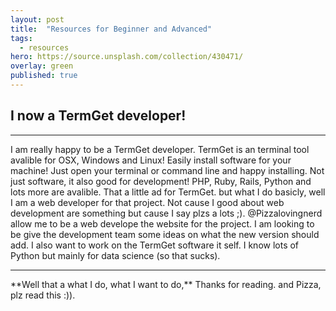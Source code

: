 ```yaml
---
layout: post
title:  "Resources for Beginner and Advanced"
tags:
  - resources
hero: https://source.unsplash.com/collection/430471/
overlay: green
published: true
---
```


## I now a TermGet developer!
<hr>

I am really happy to be a TermGet developer. TermGet is an terminal tool avalible for OSX, Windows and Linux! Easily install
software for your machine! Just open your terminal or command line and happy installing. Not just software, it also good for
development! PHP, Ruby, Rails, Python and lots more are avalible. That a little ad for TermGet. but what I do basicly, well I
am a web developer for that project. Not cause I good about web development are something but cause I say plzs a lots ;). 
@Pizzalovingnerd allow me to be a web develope the website for the project. I am looking to be give the development team some
ideas on what the new version should add. I also want to work on the TermGet software it self. I know lots of Python but mainly for data science (so that sucks). 


<hr>
**Well that a what I do, what I want to do,**
Thanks for reading. and Pizza, plz read this :)).

